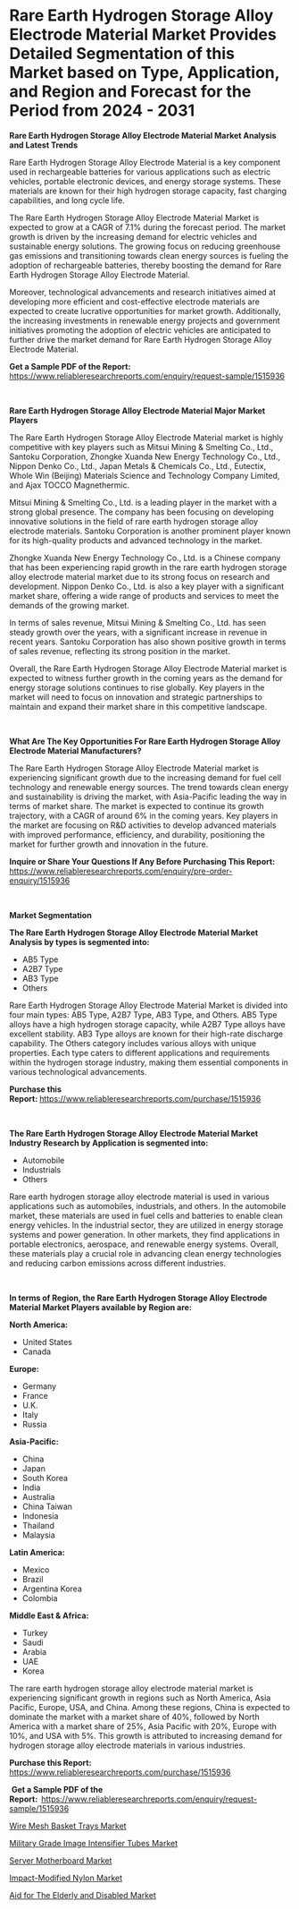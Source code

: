 <p><h1>Rare Earth Hydrogen Storage Alloy Electrode Material Market Provides Detailed Segmentation of this Market based on Type, Application, and Region and Forecast for the Period from 2024 - 2031</h1></p><p><strong>Rare Earth Hydrogen Storage Alloy Electrode Material Market Analysis and Latest Trends</strong></p>
<p><p>Rare Earth Hydrogen Storage Alloy Electrode Material is a key component used in rechargeable batteries for various applications such as electric vehicles, portable electronic devices, and energy storage systems. These materials are known for their high hydrogen storage capacity, fast charging capabilities, and long cycle life.</p><p>The Rare Earth Hydrogen Storage Alloy Electrode Material Market is expected to grow at a CAGR of 7.1% during the forecast period. The market growth is driven by the increasing demand for electric vehicles and sustainable energy solutions. The growing focus on reducing greenhouse gas emissions and transitioning towards clean energy sources is fueling the adoption of rechargeable batteries, thereby boosting the demand for Rare Earth Hydrogen Storage Alloy Electrode Material.</p><p>Moreover, technological advancements and research initiatives aimed at developing more efficient and cost-effective electrode materials are expected to create lucrative opportunities for market growth. Additionally, the increasing investments in renewable energy projects and government initiatives promoting the adoption of electric vehicles are anticipated to further drive the market demand for Rare Earth Hydrogen Storage Alloy Electrode Material.</p></p>
<p><strong>Get a Sample PDF of the Report:&nbsp;</strong> <a href="https://www.reliableresearchreports.com/enquiry/request-sample/1515936">https://www.reliableresearchreports.com/enquiry/request-sample/1515936</a></p>
<p>&nbsp;</p>
<p><strong>Rare Earth Hydrogen Storage Alloy Electrode Material Major Market Players</strong></p>
<p><p>The Rare Earth Hydrogen Storage Alloy Electrode Material market is highly competitive with key players such as Mitsui Mining & Smelting Co., Ltd., Santoku Corporation, Zhongke Xuanda New Energy Technology Co., Ltd., Nippon Denko Co., Ltd., Japan Metals & Chemicals Co., Ltd., Eutectix, Whole Win (Beijing) Materials Science and Technology Company Limited, and Ajax TOCCO Magnethermic.</p><p>Mitsui Mining & Smelting Co., Ltd. is a leading player in the market with a strong global presence. The company has been focusing on developing innovative solutions in the field of rare earth hydrogen storage alloy electrode materials. Santoku Corporation is another prominent player known for its high-quality products and advanced technology in the market.</p><p>Zhongke Xuanda New Energy Technology Co., Ltd. is a Chinese company that has been experiencing rapid growth in the rare earth hydrogen storage alloy electrode material market due to its strong focus on research and development. Nippon Denko Co., Ltd. is also a key player with a significant market share, offering a wide range of products and services to meet the demands of the growing market.</p><p>In terms of sales revenue, Mitsui Mining & Smelting Co., Ltd. has seen steady growth over the years, with a significant increase in revenue in recent years. Santoku Corporation has also shown positive growth in terms of sales revenue, reflecting its strong position in the market.</p><p>Overall, the Rare Earth Hydrogen Storage Alloy Electrode Material market is expected to witness further growth in the coming years as the demand for energy storage solutions continues to rise globally. Key players in the market will need to focus on innovation and strategic partnerships to maintain and expand their market share in this competitive landscape.</p></p>
<p>&nbsp;</p>
<p><strong>What Are The Key Opportunities For Rare Earth Hydrogen Storage Alloy Electrode Material Manufacturers?</strong></p>
<p><p>The Rare Earth Hydrogen Storage Alloy Electrode Material market is experiencing significant growth due to the increasing demand for fuel cell technology and renewable energy sources. The trend towards clean energy and sustainability is driving the market, with Asia-Pacific leading the way in terms of market share. The market is expected to continue its growth trajectory, with a CAGR of around 6% in the coming years. Key players in the market are focusing on R&D activities to develop advanced materials with improved performance, efficiency, and durability, positioning the market for further growth and innovation in the future.</p></p>
<p><strong>Inquire or Share Your Questions If Any Before Purchasing This Report:</strong> <a href="https://www.reliableresearchreports.com/enquiry/pre-order-enquiry/1515936">https://www.reliableresearchreports.com/enquiry/pre-order-enquiry/1515936</a></p>
<p>&nbsp;</p>
<p><strong>Market Segmentation</strong></p>
<p><strong>The Rare Earth Hydrogen Storage Alloy Electrode Material Market Analysis by types is segmented into:</strong></p>
<p><ul><li>AB5 Type</li><li>A2B7 Type</li><li>AB3 Type</li><li>Others</li></ul></p>
<p><p>Rare Earth Hydrogen Storage Alloy Electrode Material Market is divided into four main types: AB5 Type, A2B7 Type, AB3 Type, and Others. AB5 Type alloys have a high hydrogen storage capacity, while A2B7 Type alloys have excellent stability. AB3 Type alloys are known for their high-rate discharge capability. The Others category includes various alloys with unique properties. Each type caters to different applications and requirements within the hydrogen storage industry, making them essential components in various technological advancements.</p></p>
<p><strong>Purchase this Report:&nbsp;</strong><a href="https://www.reliableresearchreports.com/purchase/1515936">https://www.reliableresearchreports.com/purchase/1515936</a></p>
<p>&nbsp;</p>
<p><strong>The Rare Earth Hydrogen Storage Alloy Electrode Material Market Industry Research by Application is segmented into:</strong></p>
<p><ul><li>Automobile</li><li>Industrials</li><li>Others</li></ul></p>
<p><p>Rare earth hydrogen storage alloy electrode material is used in various applications such as automobiles, industrials, and others. In the automobile market, these materials are used in fuel cells and batteries to enable clean energy vehicles. In the industrial sector, they are utilized in energy storage systems and power generation. In other markets, they find applications in portable electronics, aerospace, and renewable energy systems. Overall, these materials play a crucial role in advancing clean energy technologies and reducing carbon emissions across different industries.</p></p>
<p>&nbsp;</p>
<p><strong>In terms of Region, the Rare Earth Hydrogen Storage Alloy Electrode Material Market Players available by Region are:</strong></p>
<p>
    <p> <strong> North America: </strong>
        <ul>
            <li>United States</li>
            <li>Canada</li>
        </ul>
        </p> 
    <p> <strong> Europe: </strong>
        <ul>
            <li>Germany</li>
            <li>France</li>
            <li>U.K.</li>
            <li>Italy</li>
            <li>Russia</li>
        </ul>
        </p> 
    <p> <strong> Asia-Pacific: </strong>
        <ul>
            <li>China</li>
            <li>Japan</li>
            <li>South Korea</li>
            <li>India</li>
            <li>Australia</li>
            <li>China Taiwan</li>
            <li>Indonesia</li>
            <li>Thailand</li>
            <li>Malaysia</li>
        </ul>
        </p> 
    <p> <strong> Latin America: </strong>
        <ul>
            <li>Mexico</li>
            <li>Brazil</li>
            <li>Argentina Korea</li>
            <li>Colombia</li>
        </ul>
        </p> 
    <p> <strong> Middle East & Africa: </strong>
        <ul>
            <li>Turkey</li>
            <li>Saudi</li>
            <li>Arabia</li>
            <li>UAE</li>
            <li>Korea</li>
        </ul>
    </p>
    </p>
<p><p>The rare earth hydrogen storage alloy electrode material market is experiencing significant growth in regions such as North America, Asia Pacific, Europe, USA, and China. Among these regions, China is expected to dominate the market with a market share of 40%, followed by North America with a market share of 25%, Asia Pacific with 20%, Europe with 10%, and USA with 5%. This growth is attributed to increasing demand for hydrogen storage alloy electrode materials in various industries.</p></p>
<p><strong>Purchase this Report: </strong><a href="https://www.reliableresearchreports.com/purchase/1515936">https://www.reliableresearchreports.com/purchase/1515936</a></p>
<p>&nbsp;<strong>Get a Sample PDF of the Report:&nbsp;&nbsp;</strong><a href="https://www.reliableresearchreports.com/enquiry/request-sample/1515936">https://www.reliableresearchreports.com/enquiry/request-sample/1515936</a></p>
<p><strong></strong></p>
<p><p><a href="https://noble-drawer-34c.notion.site/Wire-Mesh-Basket-Trays-Market-Size-Market-Trends-and-Growth-Outlook-forecasted-for-period-from-202-4f0ddd6fbe9943528bd154dee17c722e">Wire Mesh Basket Trays Market</a></p><p><a href="https://github.com/mancsybtousav/Market-Research-Report-List-1/blob/main/military-grade-image-intensifier-tubes-market.md">Military Grade Image Intensifier Tubes Market</a></p><p><a href="https://view.publitas.com/reportprime-1/server-motherboard-market-size-growth-and-forecast-from-2024-2031/">Server Motherboard Market</a></p><p><a href="https://github.com/josesg55/Market-Research-Report-List-1/blob/main/impact-modified-nylon-market.md">Impact-Modified Nylon Market</a></p><p><a href="https://issuu.com/reportprime-2/docs/aid-for-the-elderly-and-disabled-market-size-2030.">Aid for The Elderly and Disabled Market</a></p></p>